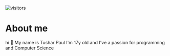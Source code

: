 ![visitors](https://visitor-badge.glitch.me/badge?page_id=tshrpl.tshrpl.readme&left_color=green&right_color=red)

# About me
hi 👋 My name is Tushar Paul
I'm 17y old and I've a passion for programming and Computer Science

